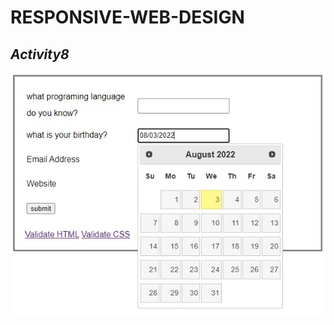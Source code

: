 # RESPONSIVE-WEB-DESIGN
## _Activity8_
 
![screenshot](https://github.com/flashomer/RESPONSIVE-WEB-DESIGN/blob/main/Activity8/Screenshot.jpg)
